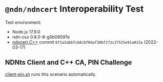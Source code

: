 # `@ndn/ndncert` Interoperability Test

Test environment:

* Node.js 17.9.0
* ndn-cxx 0.8.0-8-g5b06597e
* [ndncert C++](https://github.com/named-data/ndncert) commit `6f1a2abb7cb8cbf0daf30bf272c27515e91a015a` (2022-03-17)

## NDNts Client and C++ CA, PIN Challenge

[client-pin.sh](client-pin.sh) runs this scenario automatically.
